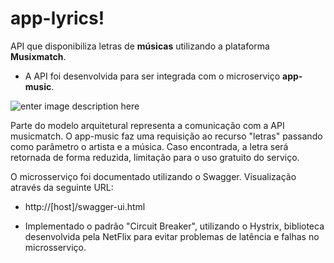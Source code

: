 # app-lyrics!

API que disponibiliza letras de **músicas** utilizando a plataforma **Musixmatch**. 
- A API foi desenvolvida para ser integrada com o microserviço **app-music**.

![enter image description here](https://lh3.googleusercontent.com/Z_hSZsw0irhKEZaxSvWm5GRvPvO9CbyjBf8Uk_vdVEXpCdwBXTABhRlaGC7K6BwjjELkmyh4A9yJ "app-lyrics-modelo")

Parte do modelo arquitetural representa a comunicação com a API musicmatch. O app-music faz uma requisição ao recurso "letras" passando como parâmetro o artista e a música. Caso encontrada, a letra será retornada de forma reduzida, limitação para o uso gratuito do serviço.

O microsserviço foi documentado utilizando o Swagger. Visualização através da seguinte URL:

- http://[host]/swagger-ui.html

- Implementado o padrão "Circuit Breaker", utilizando o Hystrix, biblioteca desenvolvida pela
NetFlix para evitar problemas de latência e falhas no microsserviço.
